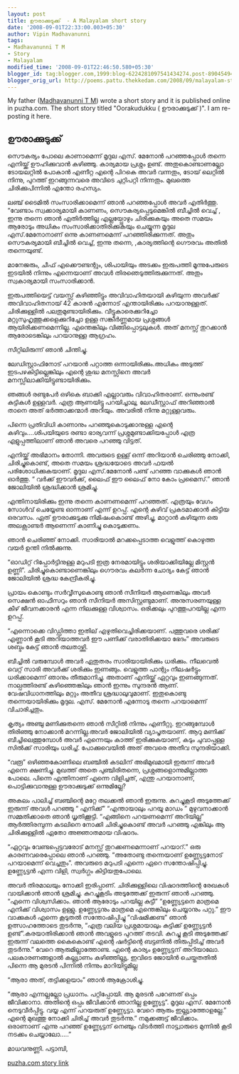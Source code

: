 ```yaml
---
layout: post
title: ഊരാക്കുടുക്ക്  - A Malayalam short story
date: '2008-09-01T22:33:00.003+05:30'
author: Vipin Madhavanunni
tags:
- Madhavanunni T M
- Story
- Malayalam
modified_time: '2008-09-01T22:46:50.580+05:30'
blogger_id: tag:blogger.com,1999:blog-6224281097541434274.post-8904549432678318624
blogger_orig_url: http://poems.pattu.thekkedam.com/2008/09/malayalam-story.html
---
```


My father (<a href="http://unni.thekkedam.org/">Madhavanunni T M</a>) wrote a short story and it is published online in puzha.com. The short story titled "Oorakudukku ( ഊരാക്കുടുക്ക് )". I am re-posting it here.

## ഊരാക്കുടുക്ക്
സൌകര്യം പോലെ കാ‍ണാമെന്ന് മൃദുല എസ്. മേനോന്‍ പറഞ്ഞപ്പോള്‍ തന്നെ എനിയ്ക്ക് ഊഹിക്കുവാന്‍ കഴിഞ്ഞു. കാര്യമായ പ്രശ്നം ഉണ്ട്. അതുകൊണ്ടാണല്ലോ ടോയലറ്റില്‍ പോകാന്‍ എണീറ്റ എന്റെ പിറകെ അവര്‍ വന്നതും, ടോയ് ലെറ്റില്‍ നിന്നു, പുറത്ത് ഇറങ്ങുന്നവരെ അവിടെ ചുറ്റിപറ്റി നിന്നതും. മുഖത്തെ ചിരിക്കുപിന്നില്‍ എന്തോ രഹസ്യം.

ലഞ്ച് ടൈമില്‍ സംസാരിക്കാമെന്ന് ഞാന്‍ പറഞ്ഞപ്പോള്‍ അവര്‍ എതിര്‍ത്തു. “വേണ്ടാം സ്വക്കാര്യമായി കാണണം, സൌകര്യപ്പെടുമെങ്കില്‍ ബീച്ചില്‍ വെച്ച് , ഇന്നു തന്നെ ഞാന്‍ എതിര്‍ത്തില്ല
എല്ലയ്പ്പോഴും ചിരിക്കുകയും അതെ സമയം ആരോടും അധികം സംസാരിക്കാതിരിക്കുകയും ചെയ്യുന്ന മൃദുല എസ്.മേനോനാണ് ഒന്നു കാണണമെന്ന് പറഞ്ഞിരിക്കുന്നത്. അതും സൌകര്യമായി ബീച്ചില്‍ വെച്ച്, ഇന്നു തന്നെ, ,കാര്യത്തിന്റെ ഗൌരവം അതില്‍ തന്നെയുണ്ട്.

മാനേജരും, ചീഫ് എക്കൌണ്ടന്റും, ശിപായിയും അടക്കം ഇരുപത്തി മൂന്നുപേരുടെ ഇടയില്‍ നിന്നും എന്നെയാണ് അവള്‍ തിരഞെടുത്തിരുക്കുന്നത്. അതും സ്വകാര്യമായി സംസാരിക്കാന്‍.

ഇരുപത്തിയെട്ട് വയസ്സ് കഴിഞ്ഞിട്ടും അവിവാഹിതയായി കഴിയുന്ന അവര്‍ക്ക് അവിവാഹിതനായ് 42 കാ‍രന്‍ എന്നോട് എന്തായിരിക്കും പറയാനുള്ളത്. ചിരിക്കുള്ളില്‍ പലതുമുണ്ടായിരിക്കും. വീട്ടുകാരെക്കുറിച്ചോ മറ്റുസുഹൃത്തുക്കളെക്കുറിച്ചോ ഉള്ള സങ്കീര്‍ണ്ണമായ പ്രശ്നങ്ങള്‍ ആയിരിക്കണമെന്നില്ല. എന്തെങ്കിലും വിങ്ങിപ്പൊട്ടലുകള്‍. അത് മനസ്സ് തുറക്കാന്‍ ആരോടെങ്കിലും പറയാനുള്ള ആഗ്രഹം.

സീറ്റിലിരുന്ന് ഞാന്‍ ചിന്തിച്ചു.

ലേഡിസ്റ്റാഫിനോട് പറയാന്‍ പറ്റാത്ത ഒന്നായിരിക്കും.അധികം അടുത്ത് ഇടപഴകിട്ടില്ലെങ്കിലും എന്റെ ശുദ്ധ മനസ്സിനെ അവര്‍ മനസ്സിലാക്കിയിട്ടുണ്ടായിരിക്കും.

ഞങ്ങള്‍ രണ്ടുപേര്‍ ഒഴികെ ബാക്കി എല്ലാവരും വിവാഹിതരാണ്. ഒന്നുംരണ്ട് കുട്ടികള്‍ ഉള്ളവര്‍. എത്ര ആണയിട്ടു പറയിച്ചാലു, ലേഡീസ്റ്റാഫ് അറിഞ്ഞാല്‍ താനെ അത് ഭര്‍ത്താക്കന്മാര്‍ അറിയും. അവരില്‍ നിന്നു മറ്റുള്ളവരും.

പിന്നെ പ്രതിവിധി കാണാനും പറഞ്ഞുകൊടുക്കാനുള്ള എന്റെ കഴിവും....ശിപയിയുടെ രണ്ടാ ഭാര്യവന്ന് പ്രശ്നമുണ്ടാക്കിയപ്പോള്‍ എത്ര എളുപ്പത്തിലാണ് ഞാന്‍ അവരെ പറഞ്ഞു വിട്ടത്.

എനിയ്ക്ക് അഭിമാനം തോന്നി. അവരുടെ ഉള്ള് ഒന്ന് അറിയാന്‍ ചെരിഞ്ഞു നോക്കി, ചിരിച്ചുകൊണ്ട്, അതെ സമയം ശ്രദ്ധയോടെ അവര്‍ ഫയല്‍ പരിശോധിക്കുകയാണ്. മൃദുല എസ്.മേനോന്‍ പണ്ട് പറഞ്ഞ വാക്കുകള്‍ ഞാന്‍ ഓര്‍ത്തു. “ വര്‍ക്ക് ഈവര്‍ക്ക്, ലൈഫ് ഈ ലൈഫ് നോ കോം പ്രമൈസ്.” ഞാന്‍ ജോലിയില്‍ ശ്രദ്ധിക്കാന്‍ ശ്രമിച്ചു.

എന്തിനായിരിക്കും ഇന്നു തന്നെ കാണണമെന്ന് പറഞ്ഞത്. എത്രയും വേഗം സോള്‍വ് ചെയ്യേണ്ട ഓന്നാണ് എന്ന് ഉറപ്പ്. എന്റെ കഴിവ് പ്രകടമാക്കാന്‍ കിട്ടിയ ഒരവസം. ഏത് ഊരാക്കുടുക്കു നിമിഷംകൊണ്ട് അഴിച്ചു, മാറ്റാന്‍ കഴിയുന്ന ഒരു അലക്സാണ്ടര്‍ ആണെന്ന് കാണിച്ചു കൊടുക്കണം.

ഞാന്‍ ചെരിഞ്ഞ് നോക്കി. സാരിയാല്‍ മറക്കപ്പെടാത്ത വെളുത്ത് കൊഴുത്ത വയര്‍ ഉന്തി നില്‍ക്കുന്നു.

“ഓഡിറ്റ് റിപ്പോര്‍ട്ടിനുള്ള മറുപടി ഇത്ര നേരമായിട്ടും ശരിയാക്കിയില്ലേ മിസ്റ്റന്‍ ഉണ്ണി”. ചിരിച്ചുകൊണ്ടാണെങ്കിലും ഗൌരവം കലര്‍ന്ന ചോദ്യം കേട്ട് ഞാന്‍ ജോലിയില്‍ ശ്രദ്ധ കേന്ദ്രീകരിച്ചു.

പ്രായം കൊണ്ടും സര്‍വ്വീസുകൊണ്ടു ഞാന്‍ സീനിയര്‍ ആണെങ്കിലും അവര്‍ സെക്ഷന്‍ ഓഫീസറും ഞാന്‍ സീനിയര്‍ അസിസ്റ്റണ്ടുമാണ്. അനുസരണയുള്ള കീഴ് ജീവനക്കാരന്‍ എന്ന നിലക്കുള്ള വിശ്വാസം. ഒരിക്കലും പുറത്തുപറയില്ല എന്ന ഉറപ്പ്.

“എന്നൊക്കെ വിഡ്ഡിത്താ ഇതില് എഴുതിവെച്ചിരിക്കയാണ്. പത്തുവരെ ശരിക്ക് എണ്ണാന്‍ കൂടി അറിയാത്തവര്‍ ഈ പണിക്ക് വരാതിരിക്കയാ ഭേദം” അവരുടെ ശബ്ദം കേട്ട് ഞാന്‍ തലതാഴ്ത്തി.

ബീച്ചില്‍ വരുമ്പോള്‍ അവര്‍ ഏതുതരം സാരിയായിരിക്കും ധരിക്കും. നീലവെല്‍ വെറ്റ് സാരി അവര്‍ക്ക് ശരിക്കും ഇണങ്ങും. വെളുത്ത പാന്റും നീലഷര്‍ട്ടും ധരിക്കാമെന്ന് ഞാനും തീരുമാനിച്ചു. അതാണ് എനിയ്ക്ക് ഏറ്റവും ഇണങ്ങുന്നത്. നാല്പത്തിരണ്ട് കഴിഞ്ഞെങ്കിലും ഞാന്‍ ഇന്നും സുന്ദരന്‍ ആണ്. വേഷവിധാനത്തിലും മറ്റും അതീവ ശ്രദ്ധാലുവുമാണ്. ഇതുകൊണ്ടു തന്നെയായിരിക്കും മൃദുല. എസ്. മേനോന്‍ എന്നോടു തന്നെ പറയാമെന്ന് വിചാരിച്ചതും.

കൃത്യം അഞ്ചു മണിക്കുതന്നെ ഞാന്‍ സീറ്റില്‍ നിന്നും എണീറ്റു. ഇറങ്ങുമ്പോള്‍ തിരിഞ്ഞു നോക്കാന്‍ മറന്നില്ല.അവര്‍ ജോലിയില്‍ വ്യാപൃതയാണ്. ആറു മണിക്ക് ബീച്ചിലെത്തുമ്പോള്‍ അവര്‍ എന്നെയും കാത്ത് ഇരിക്കുകയാണ്, കടും ചുവാപ്പുള്ള സില്‍ക്ക് സാരിയും ധരിച്ച്. പോക്കുവെയില്‍ അത് അവരെ അതീവ സുന്ദരിയാക്കി.

“വരൂ” ഒഴിഞ്ഞകോണിലെ ബഞ്ചില്‍ കടലിന് അഭിമുഖമായി ഇരുന്ന് അവര്‍ എന്നെ ക്ഷണിച്ചു. മുഖത്ത് അതെ പുഞ്ചിരിതന്നെ, പ്രശ്നങ്ങളൊന്നുമില്ലാത്ത പോലെ. പിന്നെ എന്തിനാണ് എന്നെ വിളിച്ചത്, എന്തു പറയാനാണ്, പൊട്ടിക്കുവാനുള്ള ഊരാക്കുടുക്ക് ഒന്നുമില്ലേ?

അകലം പാലിച്ച് ബഞ്ചിന്റെ മറ്റേ തലക്കല്‍ ഞാന്‍ ഇരുന്നു. കുറച്ചുകൂടി അടുത്തേക്ക് ഇരുന്ന് അവള്‍ പറഞ്ഞു “ എനിക്ക്”
“എന്തായാലും പറയൂ മാഡം ” മുഴുവനാക്കാന്‍ സമ്മതിക്കാതെ ഞാന്‍ ധൃതിക്കൂട്ടി.
“എങ്ങിനെ പറയണമെന്ന് അറിയില്ല” ആര്‍ത്തിരമ്പുന്ന കടലിനെ നോക്കി ചിരിച്ചുകൊണ്ട് അവര്‍ പറഞ്ഞു എങ്കിലും ആ ചിരിക്കുള്ളില്‍ ഏതോ അജ്ഞാതമായ വിഷാദം.

“ഏറ്റവും വേണ്ടപ്പെട്ടവരോട് മനസ്സ് തുറക്കണമെന്നാണ് പറയാറ്.” ഒരു കാരണവരെപ്പോലെ ഞാന്‍ പറഞ്ഞു.
“അതോണ്ടു തന്നെയാണ് ഉണ്ണ്യേട്ടനോട് പറയാമെന്ന് വെച്ചതും”. അവരുടെ മറുപടി എന്നെ ഏറെ സന്തോഷിപ്പിച്ചു. ഉണ്ണ്യേട്ടന്‍ എന്ന വിളി, സ്വര്‍ഗ്ഗം കിട്ടിയതുപോലെ.

അവര്‍ തിരമാലയും നോക്കി ഇരിപ്പാണ്. ചിരിക്കുള്ളിലെ വിഷാദത്തിന്റെ രേഖകള്‍ വായിക്കാന്‍ ഞാന്‍ ശ്രമിച്ചു.
കുറച്ചുകൂടിം അടുത്തേക്ക് ഇരുന്ന് ഞാന്‍ പറഞ്ഞു.
“എന്നെ വിശ്വസിക്കാം. ഞാന്‍ ആരോടും പറയില്ല കുട്ടീ”
“ഉണ്ണ്യേട്ടനെ മാത്രമെ എനിക്ക് വിശ്വാസം ഉള്ളു. ഉണ്ണ്യേട്ടനും മാത്രമെ എന്തെങ്കിലും ചെയ്യാനും പറ്റു.”
ഈ വാക്കുകള്‍ എന്നെ കൂ‍ടുതല്‍ സന്തോഷിപ്പിച്ചു “വിഷമിക്കണ്ട” ഞാന്‍ ഉത്സാഹത്തോടെ തുടര്‍ന്നു, “എത്ര വലിയ പ്രശ്നമായാലും കുട്ടിക്ക് ഉണ്ണ്യേട്ടന്‍ ഉണ്ട്”.കരയാതിരിക്കാന്‍ ഞാന്‍ അവളുടെ പുറത്ത് തടവി. കുറച്ചു കൂടി അടുത്തേക്ക് ഇരുന്ന് വലത്തെ കൈകൊണ്ട് എന്റെ ഷര്‍ട്ടിന്റെ ബട്ടണില്‍ തിരുപ്പിടിച്ച് അവര്‍ തുടര്‍ന്നു.” വേറെ ആരുമില്ലാത്തോണ്ട. എന്റെ കാര്യം ഉണ്ണ്യേട്ടന് അറിയാലോ. പലകാരണങ്ങളാല്‍ കല്ല്യാണം കഴിഞ്ഞില്ല്യ. ഇവിടെ ജോയിന്‍ ചെയ്തതതില്‍ പിന്നെ ആ മുരടന്‍ പിന്നില്‍ നിന്നും മാറിയിട്ടുമില്ല

“ആരാ അത്, തട്ടിക്കളയാം” ഞാന്‍ ആക്രോശിച്ചു.

“ആരാ എന്നല്ലല്ലോ പ്രധാനം. പറ്റിപ്പോയി. ആ മുരടന്‍ പറേണത് ഒപ്പം ജീവിക്കാനാ. അതിന്റെ ഒപ്പം ജീവിക്കാന്‍ ഞാനില്ല ഉണ്ണ്യേട്ട”. മൃദുല എസ്. മേനോന്‍ നെടുവീര്‍പ്പിട്ടു. വയ്യ എന്ന് പറയരുത് ഉണ്ണ്യേട്ടാ. വേറെ ആരും ഇല്ല്യാത്തോളല്ലേ.” എന്റെ മുഖത്തു നോക്കി ചിരിച്ച് അവര്‍ തുടര്‍ന്നു.” നമുക്കങ്ങട്ട് ജീവിക്കാം. ഒരാണാണ് എന്നു പറഞ്ഞ് ഉണ്ണ്യേട്ടന് നെഞ്ചും വിടര്‍ത്തി നാട്ട്വാരുടെ മുന്നില്‍ കൂടി നടക്കം ചെയ്യാലോ.....”

മാധവനുണ്ണി.
പട്ടാമ്പി,

[puzha.com story link](http://www.puzha.com/puzha/selfpublish/1219653346-6117217187.html) 

